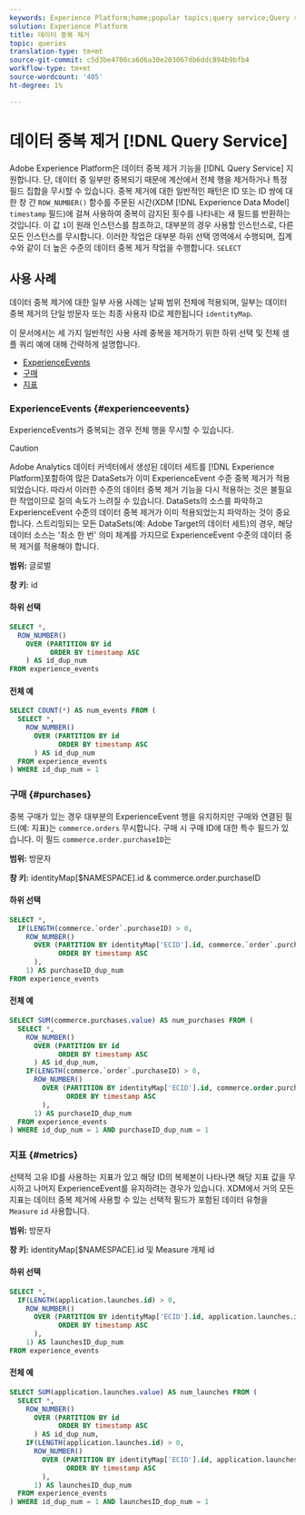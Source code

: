 ```yaml
---
keywords: Experience Platform;home;popular topics;query service;Query service;data deduplication;deduplication;
solution: Experience Platform
title: 데이터 중복 제거
topic: queries
translation-type: tm+mt
source-git-commit: c5d3be4706ca6d6a30e203067db6ddc894b9bfb4
workflow-type: tm+mt
source-wordcount: '405'
ht-degree: 1%

---
```



# 데이터 중복 제거 [!DNL Query Service]

Adobe Experience Platform은 데이터 중복 제거 기능을 [!DNL Query Service] 지원합니다. 단, 데이터 중 일부만 중복되기 때문에 계산에서 전체 행을 제거하거나 특정 필드 집합을 무시할 수 있습니다. 중복 제거에 대한 일반적인 패턴은 ID 또는 ID 쌍에 대한 창 간 `ROW_NUMBER()` 함수를 주문된 시간(XDM [!DNL Experience Data Model] `timestamp` 필드)에 걸쳐 사용하여 중복이 감지된 횟수를 나타내는 새 필드를 반환하는 것입니다. 이 값 `1`이 원래 인스턴스를 참조하고, 대부분의 경우 사용할 인스턴스로, 다른 모든 인스턴스를 무시합니다. 이러한 작업은 대부분 하위 선택 영역에서 수행되며, 집계 수와 같이 더 높은 수준의 데이터 중복 제거 작업을 수행합니다. `SELECT`

## 사용 사례

데이터 중복 제거에 대한 일부 사용 사례는 날짜 범위 전체에 적용되며, 일부는 데이터 중복 제거의 단일 방문자 또는 최종 사용자 ID로 제한됩니다 `identityMap`.

이 문서에서는 세 가지 일반적인 사용 사례 중복을 제거하기 위한 하위 선택 및 전체 샘플 쿼리 예에 대해 간략하게 설명합니다.
- [ExperienceEvents](#experienceevents)
- [구매](#purchases)
- [지표](#metrics)

### ExperienceEvents {#experienceevents}

ExperienceEvents가 중복되는 경우 전체 행을 무시할 수 있습니다.

>[!CAUTION]
>
>Adobe Analytics 데이터 커넥터에서 생성된 데이터 세트를 [!DNL Experience Platform]포함하여 많은 DataSets가 이미 ExperienceEvent 수준 중복 제거가 적용되었습니다. 따라서 이러한 수준의 데이터 중복 제거 기능을 다시 적용하는 것은 불필요한 작업이므로 질의 속도가 느려질 수 있습니다. DataSets의 소스를 파악하고 ExperienceEvent 수준의 데이터 중복 제거가 이미 적용되었는지 파악하는 것이 중요합니다. 스트리밍되는 모든 DataSets(예: Adobe Target의 데이터 세트)의 경우, 해당 데이터 소스는 &#39;최소 한 번&#39; 의미 체계를 가지므로 ExperienceEvent 수준의 데이터 중복 제거를 적용해야 합니다.

**범위:** 글로벌

**창 키:** id

#### 하위 선택

```sql
SELECT *,
  ROW_NUMBER()
    OVER (PARTITION BY id
          ORDER BY timestamp ASC
    ) AS id_dup_num
FROM experience_events
```

#### 전체 예

```sql
SELECT COUNT(*) AS num_events FROM (
  SELECT *,
    ROW_NUMBER()
      OVER (PARTITION BY id
            ORDER BY timestamp ASC
      ) AS id_dup_num
  FROM experience_events
) WHERE id_dup_num = 1
```

### 구매 {#purchases}

중복 구매가 있는 경우 대부분의 ExperienceEvent 행을 유지하지만 구매와 연결된 필드(예: 지표)는 `commerce.orders` 무시합니다. 구매 시 구매 ID에 대한 특수 필드가 있습니다. 이 필드 `commerce.order.purchaseID`는

**범위:** 방문자

**창 키:** identityMap[$NAMESPACE].id &amp; commerce.order.purchaseID

#### 하위 선택

```sql
SELECT *,
  IF(LENGTH(commerce.`order`.purchaseID) > 0,
    ROW_NUMBER()
      OVER (PARTITION BY identityMap['ECID'].id, commerce.`order`.purchaseID
            ORDER BY timestamp ASC
      ),
    1) AS purchaseID_dup_num
FROM experience_events
```

#### 전체 예

```sql
SELECT SUM(commerce.purchases.value) AS num_purchases FROM (
  SELECT *,
    ROW_NUMBER()
      OVER (PARTITION BY id
            ORDER BY timestamp ASC
      ) AS id_dup_num,
    IF(LENGTH(commerce.`order`.purchaseID) > 0,
      ROW_NUMBER()
        OVER (PARTITION BY identityMap['ECID'].id, commerce.order.purchaseID
              ORDER BY timestamp ASC
        ),
      1) AS purchaseID_dup_num
  FROM experience_events
) WHERE id_dup_num = 1 AND purchaseID_dup_num = 1
```

### 지표 {#metrics}

선택적 고유 ID를 사용하는 지표가 있고 해당 ID의 복제본이 나타나면 해당 지표 값을 무시하고 나머지 ExperienceEvent를 유지하려는 경우가 있습니다. XDM에서 거의 모든 지표는 데이터 중복 제거에 사용할 수 있는 선택적 필드가 포함된 데이터 유형을 `Measure` `id` 사용합니다.

**범위:** 방문자

**창 키:** identityMap[$NAMESPACE].id 및 Measure 개체 id

#### 하위 선택

```sql
SELECT *,
  IF(LENGTH(application.launches.id) > 0,
    ROW_NUMBER()
      OVER (PARTITION BY identityMap['ECID'].id, application.launches.id
            ORDER BY timestamp ASC
      ),
    1) AS launchesID_dup_num
FROM experience_events
```

#### 전체 예

```sql
SELECT SUM(application.launches.value) AS num_launches FROM (
  SELECT *,
    ROW_NUMBER()
      OVER (PARTITION BY id
            ORDER BY timestamp ASC
      ) AS id_dup_num,
    IF(LENGTH(application.launches.id) > 0,
      ROW_NUMBER()
        OVER (PARTITION BY identityMap['ECID'].id, application.launches.id
              ORDER BY timestamp ASC
        ),
      1) AS launchesID_dup_num
  FROM experience_events
) WHERE id_dup_num = 1 AND launchesID_dup_num = 1
```
